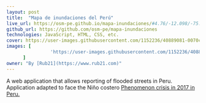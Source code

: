 ```yaml
---
layout: post
title:  "Mapa de inundaciones del Perú"
live_url: https://osm-pe.github.io/mapa-inundaciones/#4.76/-12.098/-75.560
github_url: https://github.com/osm-pe/mapa-inundaciones
technologies: JavaScript, HTML, CSS, etc.
cover: https://user-images.githubusercontent.com/1152236/40889081-0070c822-6726-11e8-9f87-f29b22a3a4fd.gif
images: [
                'https://user-images.githubusercontent.com/1152236/40889081-0070c822-6726-11e8-9f87-f29b22a3a4fd.gif'
      ]
owner: "By [Rub21](https://www.rub21.com)"
---
```

A web application that allows reporting of flooded streets in Peru. Application adapted to face the Niño costero [Phenomenon crisis in 2017 in Peru.](https://es.wikipedia.org/wiki/Ni%C3%B1o_costero_(2016-2017))